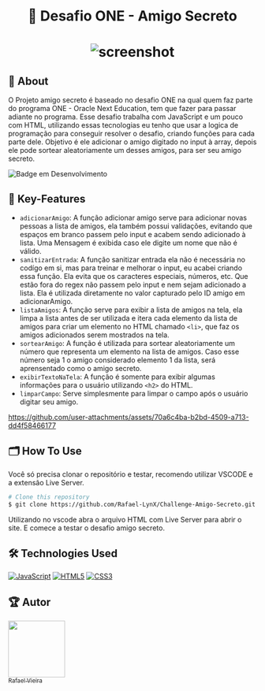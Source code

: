 <h1 align="center"> 
  🚀 Desafio ONE - Amigo Secreto
</h1>

<h1 align="center"> 

![screenshot](https://github.com/user-attachments/assets/624665f6-351f-47be-b77f-3114158bb97d)

</h1>
  
## 📖 About
O Projeto amigo secreto é baseado no desafio ONE na qual quem faz parte do programa ONE - Oracle Next Education, tem que fazer para passar adiante no programa.
Esse desafio trabalha com JavaScript e um pouco com HTML, utilizando essas tecnologias eu tenho que usar a logica de programação para 
conseguir resolver o desafio, criando funções para cada parte dele. Objetivo é ele adicionar o amigo digitado no input à array, depois ele pode sortear aleatoriamente um desses amigos, para ser seu amigo secreto.

![Badge em Desenvolvimento](http://img.shields.io/static/v1?label=STATUS&message=PROJETO%20FINALIZADO&color=GREEN&style=for-the-badge)

## 🔑 Key-Features
- `adicionarAmigo`: A função adicionar amigo serve para adicionar novas pessoas a lista de amigos, ela também possui validações,
evitando que espaços em branco passem pelo input e acabem sendo adicionado à lista. Uma Mensagem é exibida caso ele digite um nome que não é válido.
- `sanitizarEntrada`: A função sanitizar entrada ela não é necessária no codígo em si, mas para treinar e melhorar o input, eu acabei criando essa função. Ela evita que os caracteres especiais, números, etc. Que estão fora do regex não passem pelo input e nem sejam adicionado a lista. Ela é utilizada diretamente no valor capturado pelo ID amigo em adicionarAmigo.
- `listaAmigos`: A função serve para exibir a lista de amigos na tela, ela limpa a lista antes de ser utilizada e itera cada elemento da lista de amigos para criar um elemento no HTML chamado `<li>`, que faz os amigos adicionados serem mostrados na tela.
- `sortearAmigo`: A função é utilizada para sortear aleatoriamente um número que representa um elemento na lista de amigos. Caso esse número seja 1 o amigo considerado elemento 1 da lista, será aprensentado como o amigo secreto.
- `exibirTextoNaTela`: A função é somente para exibir algumas informações para o usuário utilizando `<h2>` do HTML.
- `limparCampo`: Serve simplesmente para limpar o campo após o usuário digitar seu amigo.

https://github.com/user-attachments/assets/70a6c4ba-b2bd-4509-a713-dd4f58466177

## 🗂️ How To Use 
Você só precisa clonar o repositório e testar, recomendo utilizar VSCODE e a extensão Live Server.
```bash
# Clone this repository
$ git clone https://github.com/Rafael-LynX/Challenge-Amigo-Secreto.git
```
Utilizando no vscode abra o arquivo HTML com Live Server para abrir o site. E comece a testar o desafio amigo secreto.

## 🛠️ Technologies Used

[![JavaScript](https://img.shields.io/badge/javascript-%23323330.svg?style=for-the-badge&logo=javascript&logoColor=%23F7DF1E)](https://docs.oracle.com/javase/tutorial/index.html)
[![HTML5](https://img.shields.io/badge/html5-%23E34F26.svg?style=for-the-badge&logo=html5&logoColor=white)](https://developer.mozilla.org/pt-BR/docs/Web/HTML)
[![CSS3](https://img.shields.io/badge/css3-%231572B6.svg?style=for-the-badge&logo=css3&logoColor=white)](https://developer.mozilla.org/pt-BR/docs/Web/CSS)

## 🏆 Autor

[<img loading="lazy" src="https://avatars.githubusercontent.com/u/109623407?s=400&u=19dac11507a1cbd81c5c6ceb1526c24eb6033cce&v=4" width=115><br><sub>Rafael Vieira</sub>](https://github.com/Rafael-LynX) 

